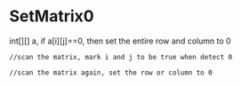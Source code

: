 # SetMatrix0
int[][] a, if a[i][j]==0, then set the entire row and column to 0
   
    //scan the matrix, mark i and j to be true when detect 0
    
    //scan the matrix again, set the row or column to 0
